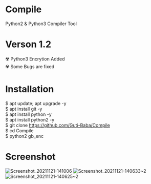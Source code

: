 # Compile
Python2 & Python3 Compiler Tool

# Verson 1.2
☢️ Python3 Encrytion Added <br>
☢️ Some Bugs are fixed <br>


# Installation 
$ apt update; apt upgrade -y <br>
$ apt install git -y <br>
$ apt install python -y <br>
$ apt install python2 -y <br>
$ git clone https://github.com/Guti-Baba/Compile <br>
$ cd Compile <br>
$ python2 gb_enc <br>

# Screenshot
![Screenshot_20211121-141006](https://user-images.githubusercontent.com/79633162/142754913-e75ac83e-c2a8-452c-b985-fb2e7a0b2de2.png)
![Screenshot_20211121-140633~2](https://user-images.githubusercontent.com/79633162/142754930-8650b2c1-0e60-42e3-8f68-1aa7aad6c009.png)
![Screenshot_20211121-140625~2](https://user-images.githubusercontent.com/79633162/142754931-adb52863-e298-446d-9006-19b758ba7b90.png)
